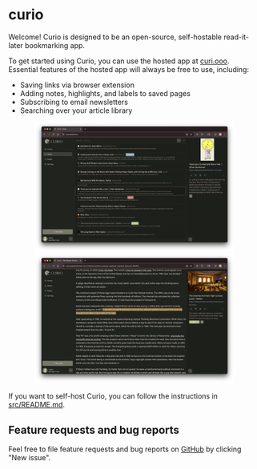 # curio
Welcome! Curio is designed to be an open-source, self-hostable read-it-later bookmarking app.

To get started using Curio, you can use the hosted app at [curi.ooo](https://curi.ooo).
Essential features of the hosted app will always be free to use, including:
- Saving links via browser extension
- Adding notes, highlights, and labels to saved pages
- Subscribing to email newsletters
- Searching over your article library

<p align="middle">
  <img src="https://github.com/skyline-apps/curio/blob/main/src/app/public/assets/curio_inbox.png" alt="Curio inbox" width="400"/>
  <img src="https://github.com/skyline-apps/curio/blob/main/src/app/public/assets/curio_item.png" alt="Curio article" width="400"/>
</p>

If you want to self-host Curio, you can follow the instructions in [src/README.md](src/README.md).

## Feature requests and bug reports
Feel free to file feature requests and bug reports on [GitHub](https://github.com/skyline-apps/curio/issues) by clicking "New issue".